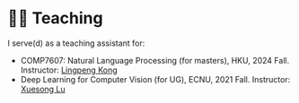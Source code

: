 # 🧑‍🏫 Teaching

I serve(d) as a teaching assistant for:
- COMP7607: Natural Language Processing (for masters), HKU, 2024 Fall. Instructor: [Lingpeng Kong](https://ikekonglp.github.io/)
- Deep Learning for Computer Vision (for UG), ECNU, 2021 Fall. Instructor: [Xuesong Lu](https://faculty.ecnu.edu.cn/_s37/lxs2/main.psp)